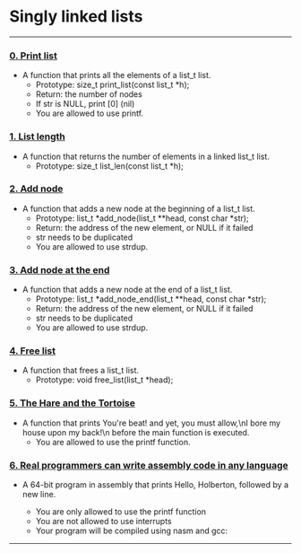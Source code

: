 # Singly linked lists

---

### [0. Print list](./0-print_list.c)
* A function that prints all the elements of a list_t list.
	- Prototype: size_t print_list(const list_t *h);
	- Return: the number of nodes
	- If str is NULL, print [0] (nil)
	- You are allowed to use printf.


### [1. List length](./1-last_digit.c)
* A function that returns the number of elements in a linked list_t list.
	- Prototype: size_t list_len(const list_t *h);


### [2. Add node](./2-add_node.c)
* A function that adds a new node at the beginning of a list_t list.
	- Prototype: list_t *add_node(list_t **head, const char *str);
	- Return: the address of the new element, or NULL if it failed
	- str needs to be duplicated
	- You are allowed to use strdup.


### [3. Add node at the end](./3-add_node_end.c)
* A function that adds a new node at the end of a list_t list.
	- Prototype: list_t *add_node_end(list_t **head, const char *str);
	- Return: the address of the new element, or NULL if it failed
	- str needs to be duplicated
	- You are allowed to use strdup.


### [4. Free list](./4-free_list.c)
* A function that frees a list_t list.
	- Prototype: void free_list(list_t *head);


### [5. The Hare and the Tortoise](./100-first.c)
* A function that prints You're beat! and yet, you must allow,\nI bore my house upon my back!\n before the main function is executed.
	- You are allowed to use the printf function.


### [6. Real programmers can write assembly code in any language](./101-hello_holberton.asm)
* A 64-bit program in assembly that prints Hello, Holberton, followed by a new line.

	- You are only allowed to use the printf function
	- You are not allowed to use interrupts
	- Your program will be compiled using nasm and gcc:


---
